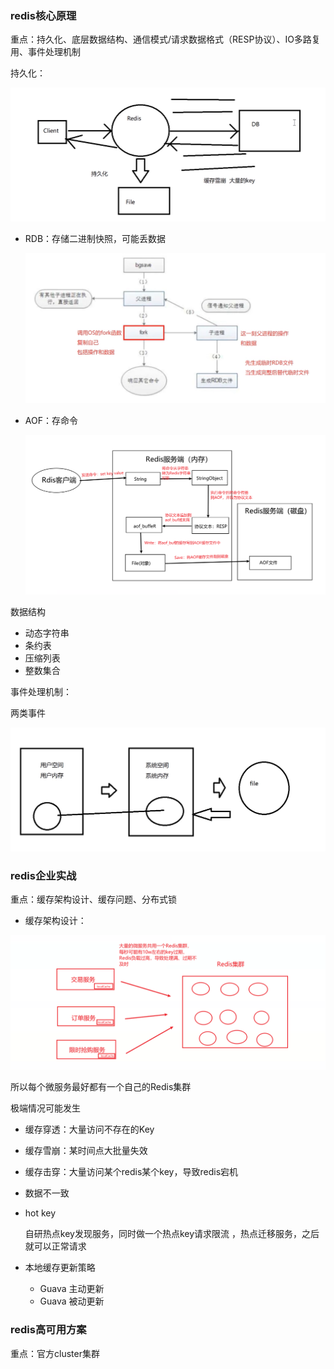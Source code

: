 





### redis核心原理

重点：持久化、底层数据结构、通信模式/请求数据格式（RESP协议）、IO多路复用、事件处理机制

持久化：

![image-20211220234025727](images/image-20211220234025727.png)

- RDB：存储二进制快照，可能丢数据

  ![image-20211220235809271](images/image-20211220235809271.png)

- AOF：存命令

  ![image-20211221005316013](images/image-20211221005316013.png)

数据结构

- 动态字符串
- 条约表
- 压缩列表
- 整数集合

事件处理机制：

两类事件



![image-20211226111706137](images/image-20211226111706137.png)















### redis企业实战

重点：缓存架构设计、缓存问题、分布式锁

- 缓存架构设计：

![image-20211216233306346](images/image-20211216233306346.png)

所以每个微服务最好都有一个自己的Redis集群



极端情况可能发生

- 缓存穿透：大量访问不存在的Key

- 缓存雪崩：某时间点大批量失效

- 缓存击穿：大量访问某个redis某个key，导致redis宕机

- 数据不一致

- hot key

  自研热点key发现服务，同时做一个热点key请求限流 ，热点迁移服务，之后就可以正常请求

- 本地缓存更新策略
  - Guava 主动更新
  - Guava 被动更新

























### redis高可用方案

重点：官方cluster集群



